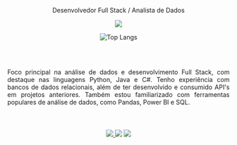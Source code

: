<p align="center">Desenvolvedor Full Stack / Analista de Dados</p>

<p align="center">
  <a href="https://skillicons.dev">
    <img src="https://skillicons.dev/icons?i=py,java,c,opencv,django,html,css,dotnet,mysql" />
  </a>
</p>

<div align="center">
    <img src="https://github-readme-stats.vercel.app/api/top-langs/?username=JiqueGR&layout=compact" alt="Top Langs">
</div>

<br><br>
<p style="text-align: justify; margin-bottom: 20px;">
Foco principal na análise de dados e desenvolvimento Full Stack, com destaque nas linguagens Python, Java e C#. Tenho experiência com bancos de dados relacionais, além de ter desenvolvido e consumido API's em projetos anteriores. Também estou familiarizado com ferramentas populares de análise de dados, como Pandas, Power BI e SQL. 
</p><br><br>


<div align="center">
  <a href="https://www.linkedin.com/in/joao-henrique-ravelli/">
    <img src="https://skillicons.dev/icons?i=linkedin"/> 
  </a> 
  <a>
    <img src="https://skillicons.dev/icons?i=discord"/> 
   </a>
  <a>
    <img src="https://skillicons.dev/icons?i=gmail"/> 
  </a>
</div>


